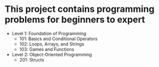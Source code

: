 # This project contains programming problems for beginners to expert

- Level 1: Foundation of Programming
    - 101: Basics and Conditional Operators
    - 102: Loops, Arrays, and Strings
    - 103: Games and Functions
- Level 2: Object-Oriented Programming
    - 201: Structs
